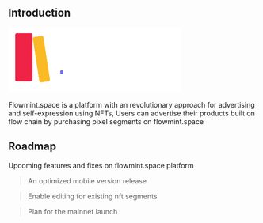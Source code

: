 ## Introduction

![logo](public/whitefav.png)

Flowmint.space is a platform with an revolutionary approach for advertising and self-expression using NFTs,
Users can advertise their products built on flow chain by purchasing pixel segments on flowmint.space


## Roadmap
Upcoming features and fixes on flowmint.space platform

> An optimized mobile version release

> Enable editing for existing nft segments

> Plan for the mainnet launch




